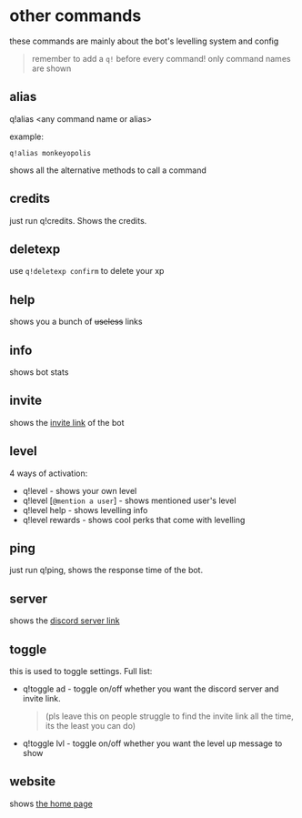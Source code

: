 # other commands

these commands are mainly about the bot's levelling system and config

> remember to add a `q!` before every command! only command names are shown

## alias

q!alias &lt;any command name or alias>

example:

```
q!alias monkeyopolis
```

shows all the alternative methods to call a command

## credits

just run q!credits. Shows the credits.

## deletexp

use `q!deletexp confirm` to delete your xp

## help

shows you a bunch of ~~useless~~ links

## info

shows bot stats

## invite

shows the [invite link](https://discordapp.com/oauth2/authorize?client_id=591922988832653313&scope=bot&permissions=537250881) of the bot

## level

4 ways of activation:

-   q!level - shows your own level
-   q!level [`@mention a user`] - shows mentioned user's level
-   q!level help - shows levelling info
-   q!level rewards - shows cool perks that come with levelling

## ping

just run q!ping, shows the response time of the bot.

## server

shows the [discord server link](https://discord.gg/VMX5hZA)

## toggle

this is used to toggle settings. Full list:

-   q!toggle ad - toggle on/off whether you want the discord server and invite link.
    > (pls leave this on people struggle to find the invite link all the time, its the least you can do)
-   q!toggle lvl - toggle on/off whether you want the level up message to show

## website

shows [the home page](https://www.cq.netlify.app)

